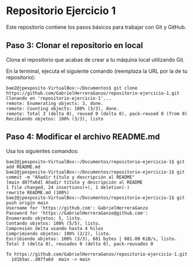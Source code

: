 # Repositorio Ejercicio 1

Este repositorio contiene los pasos básicos para trabajar con Git y GitHub.


## Paso 3: Clonar el repositorio en local

Clona el repositorio que acabas de crear a tu máquina local utilizando Git.

En la terminal, ejecuta el siguiente comando (reemplaza la URL por la de tu repositorio):

```code
bae2@jpexposito-VirtualBox:~/Documentos$ git clone https://github.com/GabrielHerreraGanzo/repositorio-ejercicio-1.git
Clonando en 'repositorio-ejercicio-1'...
remote: Enumerating objects: 3, done.
remote: Counting objects: 100% (3/3), done.
remote: Total 3 (delta 0), reused 0 (delta 0), pack-reused 0 (from 0)
Recibiendo objetos: 100% (3/3), listo
```

##  Paso 4: Modificar el archivo README.md

 Usa los siguientes comandos:

 ```code
bae2@jpexposito-VirtualBox:~/Documentos/repositorio-ejercicio-1$ git add README.md
bae2@jpexposito-VirtualBox:~/Documentos/repositorio-ejercicio-1$ git commit -m "Añadir título y descripción al README"
[main d87fa6d] Añadir título y descripción al README
 1 file changed, 24 insertions(+), 1 deletion(-)
 rewrite README.md (100%)
bae2@jpexposito-VirtualBox:~/Documentos/repositorio-ejercicio-1$ git push origin main
Username for 'https://github.com': GabrielHerreraGanzo
Password for 'https://GabrielHerreraGanzo@github.com': 
Enumerando objetos: 5, listo.
Contando objetos: 100% (5/5), listo.
Compresión delta usando hasta 4 hilos
Comprimiendo objetos: 100% (2/2), listo.
Escribiendo objetos: 100% (3/3), 681 bytes | 681.00 KiB/s, listo.
Total 3 (delta 0), reusados 0 (delta 0), pack-reusados 0

To https://github.com/GabrielHerreraGanzo/repositorio-ejercicio-1.git
   1d1b5ac..d87fa6d  main -> main


 ```




